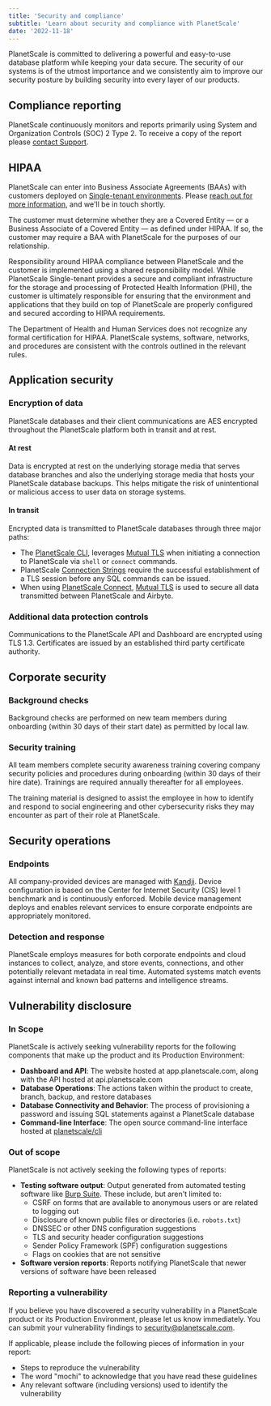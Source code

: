 ```yaml
---
title: 'Security and compliance'
subtitle: 'Learn about security and compliance with PlanetScale'
date: '2022-11-18'
---
```


PlanetScale is committed to delivering a powerful and easy-to-use database
platform while keeping your data secure. The security of our systems is of
the utmost importance and we consistently aim to improve our security posture by
building security into every layer of our products.

## Compliance reporting

PlanetScale continuously monitors and reports primarily using System and Organization
Controls (SOC) 2 Type 2. To receive a copy of the report please
[contact Support](https://support.planetscale.com).

## HIPAA

PlanetScale can enter into Business Associate Agreements (BAAs) with customers deployed on [Single-tenant environments](/docs/concepts/deployment-options#single-tenant-cloud). Please [reach out for more information](/contact), and we'll be in touch shortly.

The customer must determine whether they are a Covered Entity &mdash; or a Business Associate of a Covered Entity &mdash; as defined under HIPAA. If so, the customer may require a BAA with PlanetScale for the purposes of our relationship.

Responsibility around HIPAA compliance between PlanetScale and the customer is implemented using a shared responsibility model. While PlanetScale Single-tenant provides a secure and compliant infrastructure for the storage and processing of Protected Health Information (PHI), the customer is ultimately responsible for ensuring that the environment and applications that they build on top of PlanetScale are properly configured and secured according to HIPAA requirements.

The Department of Health and Human Services does not recognize any formal certification for HIPAA. PlanetScale systems, software, networks, and procedures are consistent with the controls outlined in the relevant rules.

## Application security

### Encryption of data

PlanetScale databases and their client communications are AES encrypted throughout the PlanetScale platform both in transit and at rest.

#### At rest

Data is encrypted at rest on the underlying storage media that serves database branches and also the underlying storage media that hosts your PlanetScale database backups. This helps mitigate the risk of unintentional or malicious access to user data on storage systems.

#### In transit

Encrypted data is transmitted to PlanetScale databases through three major paths:

- The [PlanetScale CLI](/docs/reference/planetscale-cli), leverages [Mutual TLS](https://en.wikipedia.org/wiki/Mutual_authentication#mTLS) when initiating a connection to PlanetScale via `shell` or `connect` commands.
- PlanetScale [Connection Strings](/docs/concepts/connection-strings) require the successful establishment of a TLS session before any SQL commands can be issued.
- When using [PlanetScale Connect](/docs/integrations/airbyte), [Mutual TLS](https://en.wikipedia.org/wiki/Mutual_authentication#mTLS) is used to secure all data transmitted between PlanetScale and Airbyte.

### Additional data protection controls

Communications to the PlanetScale API and Dashboard are encrypted using TLS 1.3.
Certificates are issued by an established third party certificate authority.

## Corporate security

### Background checks

Background checks are performed on new team members during onboarding (within
30 days of their start date) as permitted by local law.

### Security training

All team members complete security awareness training covering company security
policies and procedures during onboarding (within 30 days of their hire date).
Trainings are required annually thereafter for all employees.

The training material is designed to assist the employee in how to identify and
respond to social engineering and other cybersecurity risks they may encounter
as part of their role at PlanetScale.

## Security operations

### Endpoints

All company-provided devices are managed with [Kandji](https://kandji.io).
Device configuration is based on the Center for Internet Security (CIS)
level 1 benchmark and is continuously enforced. Mobile device management
deploys and enables relevant services to ensure corporate endpoints are
appropriately monitored.

### Detection and response

PlanetScale employs measures for both corporate endpoints and cloud instances
to collect, analyze, and store events, connections, and other potentially
relevant metadata in real time. Automated systems match events against internal
and known bad patterns and intelligence streams.

## Vulnerability disclosure

### In Scope

PlanetScale is actively seeking vulnerability reports for the following components that make up the product and its Production Environment:

- **Dashboard and API**: The website hosted at app.planetscale.com, along with the API hosted at api.planetscale.com
- **Database Operations**: The actions taken within the product to create, branch, backup, and restore databases
- **Database Connectivity and Behavior**: The process of provisioning a password and issuing SQL statements against a PlanetScale database
- **Command-line Interface**: The open source command-line interface hosted at [planetscale/cli](https://github.com/planetscale/cli)

### Out of scope

PlanetScale is not actively seeking the following types of reports:

- **Testing software output**: Output generated from automated testing software like [Burp Suite](https://portswigger.net/burp). These include, but aren't limited to:
  - CSRF on forms that are available to anonymous users or are related to logging out
  - Disclosure of known public files or directories (i.e. `robots.txt`)
  - DNSSEC or other DNS configuration suggestions
  - TLS and security header configuration suggestions
  - Sender Policy Framework (SPF) configuration suggestions
  - Flags on cookies that are not sensitive
- **Software version reports**: Reports notifying PlanetScale that newer versions of software have been released

### Reporting a vulnerability

If you believe you have discovered a security vulnerability in a PlanetScale product or its Production Environment, please let us know immediately.
You can submit your vulnerability findings to [security@planetscale.com](mailto:security@planetscale.com).

If applicable, please include the following pieces of information in your report:

- Steps to reproduce the vulnerability
- The word "mochi" to acknowledge that you have read these guidelines
- Any relevant software (including versions) used to identify the vulnerability
